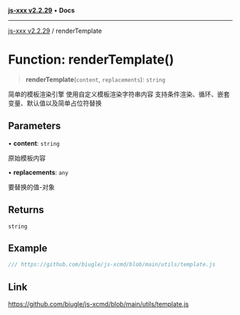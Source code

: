 [**js-xxx v2.2.29**](../README.md) • **Docs**

***

[js-xxx v2.2.29](../README.md) / renderTemplate

# Function: renderTemplate()

> **renderTemplate**(`content`, `replacements`): `string`

简单的模板渲染引擎
使用自定义模板渲染字符串内容
支持条件渲染、循环、嵌套变量、默认值以及简单占位符替换

## Parameters

• **content**: `string`

原始模板内容

• **replacements**: `any`

要替换的值-对象

## Returns

`string`

## Example

```ts
/// https://github.com/biugle/js-xcmd/blob/main/utils/template.js
```

## Link

https://github.com/biugle/js-xcmd/blob/main/utils/template.js
